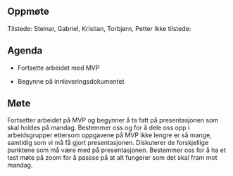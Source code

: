 ## Oppmøte
Tilstede: Steinar, Gabriel, Kristian, Torbjørn, Petter
Ikke tilstede:

## Agenda
- Fortsette arbeidet med MVP

- Begynne på innleveringsdokumentet

## Møte
Fortsetter arbeidet på MVP og begynner å ta fatt på presentasjonen som skal holdes på mandag. Bestemmer oss og 
for å dele oss opp i arbeidsgrupper ettersom oppgavene på MVP ikke lengre er så mange, samtidig som vi må få 
gjort presentasjonen. Diskuterer de forskjellige punktene som må være med på presentasjonen. 
Bestemmer oss for å ha et test møte på zoom for å passse på at alt fungerer som det skal fram mot 
mandag.